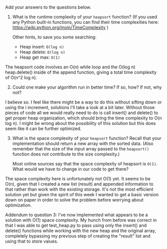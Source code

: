 Add your answers to the questions below.

1. What is the runtime complexity of your `heapsort` function? (If you used any
   Python built-in functions, you can find their time complexities here:
   https://wiki.python.org/moin/TimeComplexity )

   Other hints, to save you some searching:

   * Heap insert: `O(log n)`
   * Heap delete: `O(log n)`
   * Heap get max: `O(1)`

The heapsort code involves an O(n) while loop and the O(log n) heap.delete() inside of the append function, giving a total time complexity of O(n^2 log n).

2. Could one make your algorithm run in better time? If so, how? If not, why
   not?

I believe so. I feel like there might be a way to do this without sifting down or using the i increment, solutions I'll take a look at a bit later. Without those pieces of code all we would really need to do is call insert() and delete() to get proper heap organization, which should bring the time complexity to O(n log n). I might be wrong about the possibility of this solution but this does seem like it can be further optimized.

3. What is the space complexity of your `heapsort` function? Recall that your
   implementation should return a new array with the sorted data. (Also remember
   that the size of the input array passed to the `heapsort()` function does
   _not_ contribute to the size complexity.)

   Most online sources say that the space complexity of heapsort is `O(1)`. What
   would we have to change in our code to get there?

The space complexity here is unfortunately not O(1) yet. It seems to be O(n), given that I created a new list (result) and appended information to that rather than work with the existing storage. It's not the most efficient solution yet but given the spirit of this week I wanted to get a basic version down on paper in order to solve the problem before worrying about optimization.

Addendum to question 3: I've now implemented what appears to be a solution with O(1) space complexity. My hunch from before was correct in that I was able to get test_heap.py to pass using only the insert() and delete() functions while working with the new heap and the original array, completely bypassing my previous step of creating the "result" list and using that to store values.